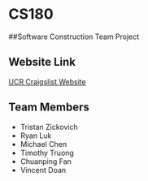 # CS180 

##Software Construction Team Project

## Website Link
[UCR Craigslist Website](http://159.203.208.220/ucrcraigslist.html "UCR Craigslist")

## Team Members
*  Tristan Zickovich
*  Ryan Luk
*  Michael Chen
*  Timothy Truong
*  Chuanping Fan
*  Vincent Doan
